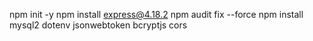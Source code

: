 npm init -y
npm install express@4.18.2
npm audit fix --force
npm install mysql2 dotenv jsonwebtoken bcryptjs cors